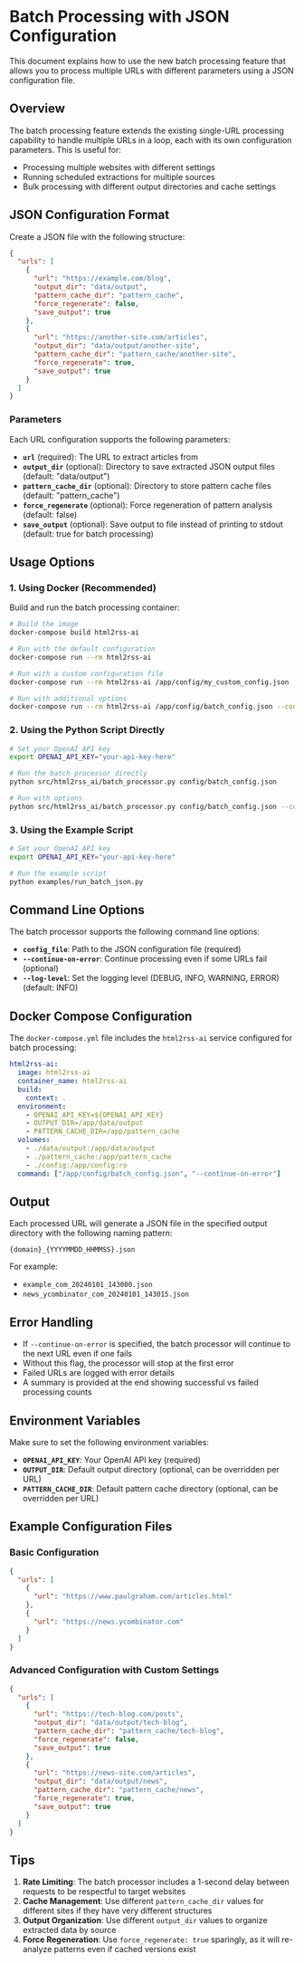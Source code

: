 # Batch Processing with JSON Configuration

This document explains how to use the new batch processing feature that allows you to process multiple URLs with different parameters using a JSON configuration file.

## Overview

The batch processing feature extends the existing single-URL processing capability to handle multiple URLs in a loop, each with its own configuration parameters. This is useful for:

- Processing multiple websites with different settings
- Running scheduled extractions for multiple sources
- Bulk processing with different output directories and cache settings

## JSON Configuration Format

Create a JSON file with the following structure:

```json
{
  "urls": [
    {
      "url": "https://example.com/blog",
      "output_dir": "data/output",
      "pattern_cache_dir": "pattern_cache",
      "force_regenerate": false,
      "save_output": true
    },
    {
      "url": "https://another-site.com/articles",
      "output_dir": "data/output/another-site",
      "pattern_cache_dir": "pattern_cache/another-site",
      "force_regenerate": true,
      "save_output": true
    }
  ]
}
```

### Parameters

Each URL configuration supports the following parameters:

- **`url`** (required): The URL to extract articles from
- **`output_dir`** (optional): Directory to save extracted JSON output files (default: "data/output")
- **`pattern_cache_dir`** (optional): Directory to store pattern cache files (default: "pattern_cache")
- **`force_regenerate`** (optional): Force regeneration of pattern analysis (default: false)
- **`save_output`** (optional): Save output to file instead of printing to stdout (default: true for batch processing)

## Usage Options

### 1. Using Docker (Recommended)

Build and run the batch processing container:

```bash
# Build the image
docker-compose build html2rss-ai

# Run with the default configuration
docker-compose run --rm html2rss-ai

# Run with a custom configuration file
docker-compose run --rm html2rss-ai /app/config/my_custom_config.json

# Run with additional options
docker-compose run --rm html2rss-ai /app/config/batch_config.json --continue-on-error --log-level DEBUG
```

### 2. Using the Python Script Directly

```bash
# Set your OpenAI API key
export OPENAI_API_KEY="your-api-key-here"

# Run the batch processor directly
python src/html2rss_ai/batch_processor.py config/batch_config.json

# Run with options
python src/html2rss_ai/batch_processor.py config/batch_config.json --continue-on-error --log-level INFO
```

### 3. Using the Example Script

```bash
# Set your OpenAI API key
export OPENAI_API_KEY="your-api-key-here"

# Run the example script
python examples/run_batch_json.py
```

## Command Line Options

The batch processor supports the following command line options:

- **`config_file`**: Path to the JSON configuration file (required)
- **`--continue-on-error`**: Continue processing even if some URLs fail (optional)
- **`--log-level`**: Set the logging level (DEBUG, INFO, WARNING, ERROR) (default: INFO)

## Docker Compose Configuration

The `docker-compose.yml` file includes the `html2rss-ai` service configured for batch processing:

```yaml
html2rss-ai:
  image: html2rss-ai
  container_name: html2rss-ai
  build:
    context: .
  environment:
    - OPENAI_API_KEY=${OPENAI_API_KEY}
    - OUTPUT_DIR=/app/data/output
    - PATTERN_CACHE_DIR=/app/pattern_cache
  volumes:
    - ./data/output:/app/data/output
    - ./pattern_cache:/app/pattern_cache
    - ./config:/app/config:ro
  command: ["/app/config/batch_config.json", "--continue-on-error"]
```

## Output

Each processed URL will generate a JSON file in the specified output directory with the following naming pattern:
```
{domain}_{YYYYMMDD_HHMMSS}.json
```

For example:
- `example_com_20240101_143000.json`
- `news_ycombinator_com_20240101_143015.json`

## Error Handling

- If `--continue-on-error` is specified, the batch processor will continue to the next URL even if one fails
- Without this flag, the processor will stop at the first error
- Failed URLs are logged with error details
- A summary is provided at the end showing successful vs failed processing counts

## Environment Variables

Make sure to set the following environment variables:

- **`OPENAI_API_KEY`**: Your OpenAI API key (required)
- **`OUTPUT_DIR`**: Default output directory (optional, can be overridden per URL)
- **`PATTERN_CACHE_DIR`**: Default pattern cache directory (optional, can be overridden per URL)

## Example Configuration Files

### Basic Configuration
```json
{
  "urls": [
    {
      "url": "https://www.paulgraham.com/articles.html"
    },
    {
      "url": "https://news.ycombinator.com"
    }
  ]
}
```

### Advanced Configuration with Custom Settings
```json
{
  "urls": [
    {
      "url": "https://tech-blog.com/posts",
      "output_dir": "data/output/tech-blog",
      "pattern_cache_dir": "pattern_cache/tech-blog",
      "force_regenerate": false,
      "save_output": true
    },
    {
      "url": "https://news-site.com/articles",
      "output_dir": "data/output/news",
      "pattern_cache_dir": "pattern_cache/news",
      "force_regenerate": true,
      "save_output": true
    }
  ]
}
```

## Tips

1. **Rate Limiting**: The batch processor includes a 1-second delay between requests to be respectful to target websites
2. **Cache Management**: Use different `pattern_cache_dir` values for different sites if they have very different structures
3. **Output Organization**: Use different `output_dir` values to organize extracted data by source
4. **Force Regeneration**: Use `force_regenerate: true` sparingly, as it will re-analyze patterns even if cached versions exist 